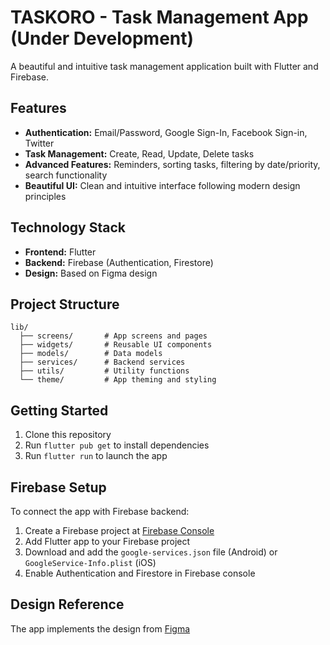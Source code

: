 # TASKORO - Task Management App (Under Development)

A beautiful and intuitive task management application built with Flutter and Firebase.

## Features

- **Authentication:** Email/Password, Google Sign-In, Facebook Sign-in, Twitter
- **Task Management:** Create, Read, Update, Delete tasks
- **Advanced Features:** Reminders, sorting tasks, filtering by date/priority, search functionality
- **Beautiful UI:** Clean and intuitive interface following modern design principles

## Technology Stack

- **Frontend:** Flutter
- **Backend:** Firebase (Authentication, Firestore)
- **Design:** Based on Figma design

## Project Structure

```tree
lib/
  ├── screens/       # App screens and pages
  ├── widgets/       # Reusable UI components
  ├── models/        # Data models
  ├── services/      # Backend services
  ├── utils/         # Utility functions
  └── theme/         # App theming and styling
```

## Getting Started

1. Clone this repository
2. Run `flutter pub get` to install dependencies
3. Run `flutter run` to launch the app

## Firebase Setup

To connect the app with Firebase backend:

1. Create a Firebase project at [Firebase Console](https://console.firebase.google.com/)
2. Add Flutter app to your Firebase project
3. Download and add the `google-services.json` file (Android) or `GoogleService-Info.plist` (iOS)
4. Enable Authentication and Firestore in Firebase console

## Design Reference

The app implements the design from [Figma](https://www.figma.com/design/m7pOBTA5YKlZBNpwCHkkvl/Task-Planner-App-1?node-id=512-4549&t=4MztXiqOg1i0RCV6-1)
